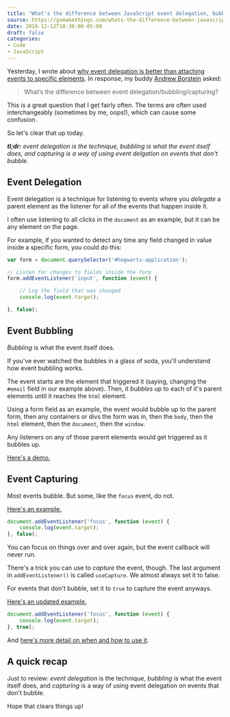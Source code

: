 ```yaml
---
title: "What's the difference between JavaScript event delegation, bubbling, and capturing?"
source: https://gomakethings.com/whats-the-difference-between-javascript-event-delegation-bubbling-and-capturing/
date: 2018-12-12T10:30:00-05:00
draft: false
categories:
- Code
- JavaScript
---
```


Yesterday, I wrote about [why event delegation is better than attaching events to specific elements](/why-is-javascript-event-delegation-better-than-attaching-events-to-each-element/). In response, my buddy [Andrew Borstein](https://andrewborstein.com/) asked:

> What’s the difference between event delegation/bubbling/capturing?

This is a great question that I get fairly often. The terms are often used interchangeably (sometimes by me, oops!), which can cause some confusion.

So let's clear that up today.

*__tl;dr:__ event delegation is the technique, bubbling is what the event itself does, and capturing is a way of using event delgation on events that don't bubble.*

## Event Delegation

Event delegation is a technique for listening to events where you *delegate* a parent element as the listener for all of the events that happen inside it.

I often use listening to all clicks in the `document` as an example, but it can be any element on the page.

For example, if you wanted to detect any time any field changed in value inside a specific form, you could do this:

```js
var form = document.querySelector('#hogwarts-application');

// Listen for changes to fields inside the form
form.addEventListener('input', function (event) {

	// Log the field that was changed
	console.log(event.target);

}, false);
```

## Event Bubbling

*Bubbling* is what the event itself does.

If you've ever watched the bubbles in a glass of soda, you'll understand how event bubbling works.

The event starts are the element that triggered it (saying, changing the `#email` field in our example above). Then, it *bubbles* up to each of it's parent elements until it reaches the `html` element.

Using a form field as an example, the event would bubble up to the parent form, then any containers or divs the form was in, then the `body`, then the `html` element, then the `document`, then the `window`.

Any listeners on any of those parent elements would get triggered as it bubbles up.

[Here's a demo.](https://codepen.io/cferdinandi/pen/YdXjxy)

## Event Capturing

Most events bubble. But some, like the `focus` event, do not.

[Here's an example.](https://codepen.io/cferdinandi/pen/pqJZdK)

```js
document.addEventListener('focus', function (event) {
	console.log(event.target);
}, false);
```

You can focus on things over and over again, but the event callback will never run.

There's a trick you can use to *capture* the event, though. The last argument in `addEventListener()` is called `useCapture`. We almost always set it to false.

For events that don't bubble, set it to `true` to capture the event anyways.

[Here's an updated example.](https://codepen.io/cferdinandi/pen/aPOjqg)

```js
document.addEventListener('focus', function (event) {
	console.log(event.target);
}, true);
```

And [here's more detail on when and how to use it](https://gomakethings.com/when-do-you-need-to-use-usecapture-with-addeventlistener/).

## A quick recap

Just to review: *event delegation* is the technique, *bubbling* is what the event itself does, and *capturing* is a way of using event delegation on events that don't bubble.

Hope that clears things up!